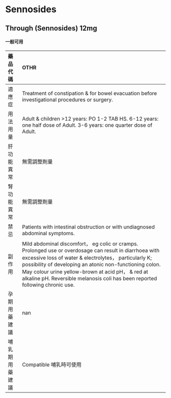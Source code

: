 # Sennosides

## Through (Sennosides) 12mg

#### 一般可用

| 藥品代碼       | OTHR                                                                                                                                                                                                                                                                                                                                                             |
|:---------------|:-----------------------------------------------------------------------------------------------------------------------------------------------------------------------------------------------------------------------------------------------------------------------------------------------------------------------------------------------------------------|
| 適應症         | Treatment of constipation & for bowel evacuation before investigational procedures or surgery.                                                                                                                                                                                                                                                                   |
| 用法用量       | Adult & children >12 years: PO 1-2 TAB HS. 6-12 years: one half dose of Adult. 3-6 years: one quarter dose of Adult.                                                                                                                                                                                                                                             |
| 肝功能異常     | 無需調整劑量                                                                                                                                                                                                                                                                                                                                                     |
| 腎功能異常     | 無需調整劑量                                                                                                                                                                                                                                                                                                                                                     |
| 禁忌           | Patients with intestinal obstruction or with undiagnosed abdominal symptoms.                                                                                                                                                                                                                                                                                     |
| 副作用         | Mild abdominal discomfort， eg colic or cramps. Prolonged use or overdosage can result in diarrhoea with excessive loss of water & electrolytes， particularly K; possibility of developing an atonic non-functioning colon. May colour urine yellow-brown at acid pH， & red at alkaline pH. Reversible melanosis coli has been reported following chronic use. |
| 孕期用藥建議   | nan                                                                                                                                                                                                                                                                                                                                                              |
| 哺乳期用藥建議 | Compatible 哺乳時可使用                                                                                                                                                                                                                                                                                                                                          |

